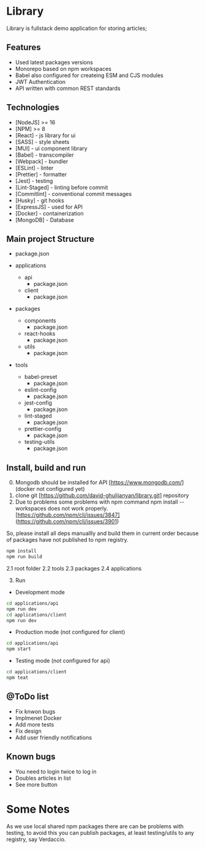 # Library

Library is fullstack demo application for storing articles;

## Features

- Used latest packages versions
- Monorepo based on npm workspaces
- Babel also configured for createing ESM and CJS modules
- JWT Authentication
- API written with common REST standards

## Technologies

- [NodeJS] >= 16
- [NPM] >= 8
- [React] - js library for ui
- [SASS] - style sheets
- [MUI] - ui component library
- [Babel] - transcompiler
- [Webpack] - bundler
- [ESLint] - linter
- [Prettier] - formatter
- [Jest] - testing
- [Lint-Staged] - linting before commit
- [Commitlint] - conventional commit messages
- [Husky] - git hooks
- [ExpressJS] - used for API
- [Docker] - containerization
- [MongoDB] - Database

## Main project Structure

- package.json

- applications
  - api
    - package.json
  - client
    - package.json
- packages
  - components
    - package.json
  - react-hooks
    - package.json
  - utils
    - package.json
- tools
  - babel-preset
    - package.json
  - eslint-config
    - package.json
  - jest-config
    - package.json
  - lint-staged
    - package.json
  - prettier-config
    - package.json
  - testing-utils
    - package.json

## Install, build and run

0. Mongodb should be installed for API [https://www.mongodb.com/] (docker not configured yet)
1. clone git [https://github.com/david-ghulijanyan/library.git] repository
2. Due to problems some problems with npm command npm install --workspaces does not work properly. [https://github.com/npm/cli/issues/3847] (https://github.com/npm/cli/issues/3901)

So, please install all deps manuallly and build them in current order because of packages have not published to npm registry.

```sh
npm install
npm run build
```

2.1 root folder
2.2 tools
2.3 packages
2.4 applications

3. Run

- Development mode

```sh
cd applications/api
npm run dev
cd applications/client
npm run dev

```

- Production mode (not configured for client)

```sh
cd applications/api
npm start

```

- Testing mode (not configured for api)

```sh
cd applications/client
npm teat

```

## @ToDo list

- Fix knwon bugs
- Implmenet Docker
- Add more tests
- Fix design
- Add user friendly notifications

## Known bugs

- You need to login twice to log in
- Doubles articles in list
- See more button

# Some Notes

As we use local shared npm packages there are can be problems with testing, to avoid this you can publish packages, at least testing/utils to any registry, say Verdaccio.
